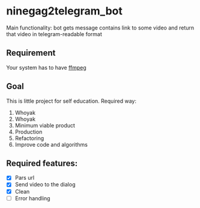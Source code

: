 # ninegag2telegram_bot
Main functionality: bot gets message contains link to some video and return that video in telegram-readable format

## Requirement
Your system has to have [ffmpeg](https://www.ffmpeg.org/)

## Goal
This is little project for self education. Required way:
1. Whoyak
2. Whoyak
3. Minimum viable product
4. Production
5. Refactoring
6. Improve code and algorithms

## Required features:
- [x] Pars url
- [x] Send video to the dialog
- [x] Clean
- [ ] Error handling
